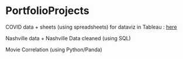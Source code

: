 # PortfolioProjects
COVID data + sheets (using spreadsheets) for dataviz in Tableau : [here](https://public.tableau.com/views/Covid-19WorldmapCasesDeathsandTrends/Dashboard1?:language=fr-FR&:display_count=n&:origin=viz_share_link)

Nashville data + Nashville Data cleaned (using SQL)

Movie Correlation (using Python/Panda)

